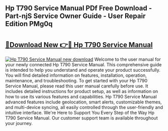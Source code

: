 ## Hp T790 Service Manual PDf Free Download - Part-njS Service Owner Guide - User Repair Edition PMg0q

# <h2><a href="http://bc99418.oget.top/?id=Hp+T790+Service+Manual">🔗Download New 👉🔴 Hp T790 Service Manual</a></h2>

[![Hp T790 Service Manual new download](https://i.imgur.com/5g1atiW.png)](http://bc99418.oget.top/?id=Hp+T790+Service+Manual)
Welcome to the user manual for your newly connected Hp T790 Service Manual. This comprehensive guide is intended to help you understand and operate your product successfully. You will find detailed information on features, installation, operation, maintenance, and troubleshooting. To get started with your Hp T790 Service Manual, please read this user manual carefully before use. It includes detailed instructions for product setup, as well as information on how to use its various features and capabilities. Hp T790 Service Manual advanced features include geolocation, smart alerts, customizable themes, and multi-device syncing, all easily controlled through the user-friendly and intuitive interface. We're Here to Support You Every Step of the Way Hp T790 Service Manual. Our customer support team is available throughout your journey.
